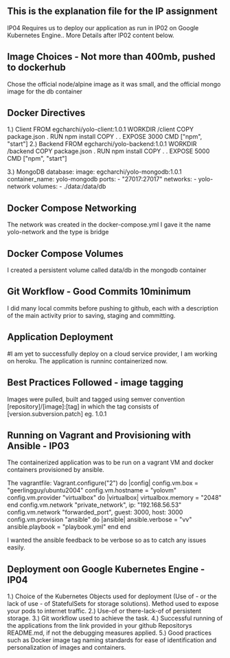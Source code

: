 ## This is the explanation file for the IP assignment
IP04 Requires us to deploy our application as run in IP02 on Google Kubernetes Engine.. More Details after IP02 content below.
## Image Choices - Not more than 400mb, pushed to dockerhub
Chose the official node/alpine image as it was small, and the official mongo image for the db container
## Docker Directives
1.) Client
    FROM egcharchi/yolo-client:1.0.1
    WORKDIR /client
    COPY package.json .
    RUN npm install
    COPY . .
    EXPOSE 3000
    CMD ["npm", "start"]
2.) Backend
    FROM egcharchi/yolo-backend:1.0.1
    WORKDIR /backend
    COPY package.json .
    RUN npm install
    COPY . .
    EXPOSE 5000
    CMD ["npm", "start"]

3.) MongoDB
    database:
     image: egcharchi/yolo-mongodb:1.0.1
     container_name: yolo-mongodb
     ports:
      - "27017:27017"
     networks:
      - yolo-network
     volumes: 
      - ./data:/data/db
## Docker Compose Networking
The network was created in the docker-compose.yml
I gave it the name yolo-network and the type is bridge
## Docker Compose Volumes
I created a persistent volume called data/db in the mongodb container
## Git Workflow - Good Commits 10minimum
I did many local commits before pushing to github, each with a description of the main activity prior to saving, staging and committing.
## Application Deployment
#I am yet to successfully deploy on a cloud service provider, I am working on heroku.
The application is runninc containerized now.  
## Best Practices Followed - image tagging
Images were pulled, built and tagged using semver convention [repository]/[image]:[tag] in which the tag consists of [version.subversion.patch] eg. 1.0.1

## Running on Vagrant and Provisioning with Ansible - IP03
The containerized application was to be run on a vagrant VM and docker containers provisioned by ansible.

The vagrantfile:
Vagrant.configure("2") do |config|
   config.vm.box = "geerlingguy/ubuntu2004"
   config.vm.hostname = "yolovm"
   config.vm.provider "virtualbox" do |virtualbox|
      virtualbox.memory = "2048"
   end
   config.vm.network "private_network", ip: "192.168.56.53"
   config.vm.network "forwarded_port", guest: 3000, host: 3000
   config.vm.provision "ansible" do |ansible|
     ansible.verbose = "vv"
     ansible.playbook = "playbook.yml"
   end
 end
 
 I wanted the ansible feedback to be verbose so as to catch any issues easily.

## Deployment oon Google Kubernetes Engine - IP04
1.) Choice of the Kubernetes Objects used for deployment (Use of - or the lack of use - of StatefulSets for storage solutions).
Method used to expose your pods to internet traffic.
2.) Use-of or there-lack-of of persistent storage.
3.) Git workflow used to achieve the task.
4.) Successful running of the applications from the link provided in your github Repositorys README.md, if not the debugging measures applied.
5.) Good practices such as Docker image tag naming standards for ease of identification and personalization of images and containers. 